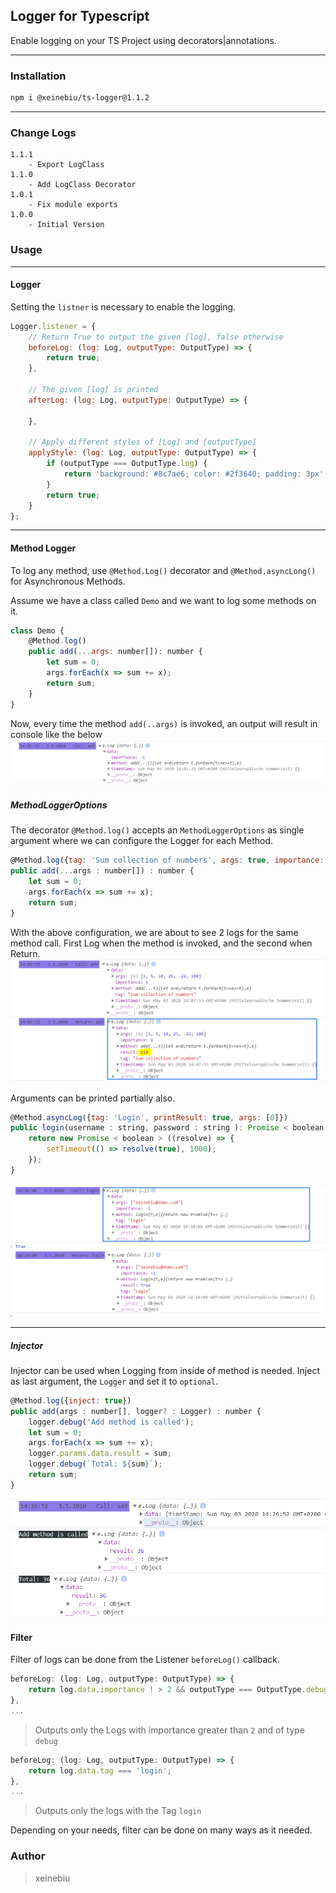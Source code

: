 ## Logger for Typescript

Enable logging on your TS Project using decorators|annotations.

---

### Installation

````bash
npm i @xeinebiu/ts-logger@1.1.2
````

---

### Change Logs
    1.1.1
        - Export LogClass
    1.1.0
        - Add LogClass Decorator
    1.0.1
        - Fix module exports
    1.0.0
        - Initial Version

### Usage

---

#### Logger

Setting the ``listner`` is necessary to enable the logging.

````javascript
Logger.listener = {
    // Return True to output the given [log], false otherwise
    beforeLog: (log: Log, outputType: OutputType) => {
        return true;
    },

    // The given [log] is printed
    afterLog: (log: Log, outputType: OutputType) => {

    },

    // Apply different styles of [Log] and [outputType]
    applyStyle: (log: Log, outputType: OutputType) => {
        if (outputType === OutputType.log) {
            return 'background: #8c7ae6; color: #2f3640; padding: 3px';
        }
        return true;
    }
};
````

---

#### Method Logger

To log any method, use ``@Method.Log()`` decorator and `@Method.asyncLong()` for Asynchronous Methods.

Assume we have a class called ``Demo`` and we want to log some methods on it.

````javascript
class Demo {
    @Method.log()
    public add(...args: number[]): number {
        let sum = 0;
        args.forEach(x => sum += x);
        return sum;
    }
}
````

Now, every time the method ``add(..args)`` is invoked, an output will result in console like the below
![](docs/1.PNG)

##### MethodLoggerOptions

The decorator ``@Method.log()`` accepts an `MethodLoggerOptions` as single argument where we can configure the Logger
for each Method.

````javascript
@Method.log({tag: 'Sum collection of numbers', args: true, importance: 1, printResult: true})
public add(...args : number[]) : number {
    let sum = 0;
    args.forEach(x => sum += x);
    return sum;
}
````

With the above configuration, we are about to see 2 logs for the same method call. First Log when the method is invoked,
and the second when Return.
![](docs/2.PNG)

Arguments can be printed partially also.

````javascript
@Method.asyncLog({tag: 'Login', printResult: true, args: [0]})
public login(username : string, password : string ): Promise < boolean > {
    return new Promise < boolean > ((resolve) => {
        setTimeout(() => resolve(true), 1000);
    });
}
````

![](docs/3.PNG)

---

##### Injector

Injector can be used when Logging from inside of method is needed. Inject as last argument, the ``Logger`` and set it
to `optional`.

````javascript
@Method.log({inject: true})
public add(args : number[], logger? : Logger) : number {
    logger.debug('Add method is called');
    let sum = 0;
    args.forEach(x => sum += x);
    logger.params.data.result = sum;
    logger.debug(`Total: ${sum}`);
    return sum;
}
````

![](docs/4.PNG)

#### Filter

Filter of logs can be done from the Listener ``beforeLog()`` callback.

````javascript
beforeLog: (log: Log, outputType: OutputType) => {
    return log.data.importance ! > 2 && outputType === OutputType.debug;
},
...
````

> Outputs only the Logs with importance greater than ``2`` and of type `debug`

````javascript
beforeLog: (log: Log, outputType: OutputType) => {
    return log.data.tag === 'login';
},
...
````

> Outputs only the logs with the Tag `login`

Depending on your needs, filter can be done on many ways as it needed.

### Author

> xeinebiu
